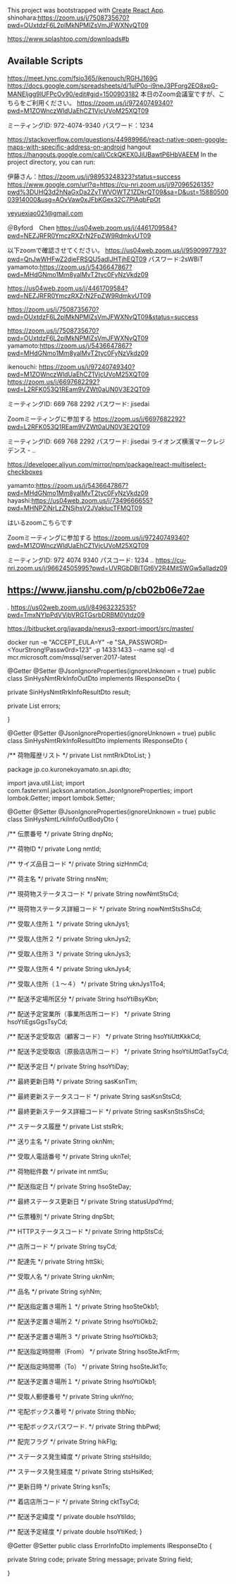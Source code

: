 This project was bootstrapped with [Create React App](https://github.com/facebook/create-react-app).
shinohara:https://zoom.us/j/7508735670?pwd=OUxtdzF6L2plMkNPMlZsVmJFWXNvQT09


https://www.splashtop.com/downloads#b
## Available Scripts
https://meet.lync.com/fsio365/ikenouch/RGHJ169G 
https://docs.google.com/spreadsheets/d/1ulP0o-i9neJ3PForg2EO8xpG-MANEljgg9lUFPcOv90/edit#gid=1500903182
本日のZoom会議室ですが、こちらをご利用ください。
https://zoom.us/j/97240749340?pwd=M1ZOWnczWldUaEhCZ1VjcUVoM25XQT09

ミーティングID: 972-4074-9340
パスワード：1234

https://stackoverflow.com/questions/44989966/react-native-open-google-maps-with-specific-address-on-android
hangout
https://hangouts.google.com/call/CckQKEX0JiUBawtP6HbVAEEM
In the project directory, you can run:

伊藤さん：https://zoom.us/j/98953248323?status=success
https://www.google.com/url?q=https://cu-nri.zoom.us/j/97096526135?pwd%3DUHQ3d2hNaGxDa2ZvTWVOWTZ1ZDkrQT09&sa=D&ust=1588050003914000&usg=AOvVaw0xJFbKGex32C7PlAqbFpOt

yeyuexiao021@gmail.com

＠Byford　Chen
https://us04web.zoom.us/j/4461709584?pwd=NEZJRFR0YmczRXZrN2FpZW9RdmkvUT09

以下zoomで確認させてください。
https://us04web.zoom.us/j/9590997793?pwd=QnJwWHFwZ2djeFRSQU5adlJHTjhEQT09
パスワード:2sWBiT
yamamoto:https://zoom.us/j/5436647867?pwd=MHdGNmo1Mm8yalMvT2tyc0FyNzVkdz09




https://us04web.zoom.us/j/4461709584?pwd=NEZJRFR0YmczRXZrN2FpZW9RdmkvUT09


https://zoom.us/j/7508735670?pwd=OUxtdzF6L2plMkNPMlZsVmJFWXNvQT09&status=success

https://zoom.us/j/7508735670?pwd=OUxtdzF6L2plMkNPMlZsVmJFWXNvQT09
yamamoto:https://zoom.us/j/5436647867?pwd=MHdGNmo1Mm8yalMvT2tyc0FyNzVkdz09


ikenouchi:
https://zoom.us/j/97240749340?pwd=M1ZOWnczWldUaEhCZ1VjcUVoM25XQT09
https://zoom.us/j/6697682292?pwd=L2RFK053Q1REam9VZWt0aUN0V3E2QT09

ミーティングID: 669 768 2292
パスワード: jisedai

Zoomミーティングに参加する
https://zoom.us/j/6697682292?pwd=L2RFK053Q1REam9VZWt0aUN0V3E2QT09

ミーティングID: 669 768 2292
パスワード: jisedai
ライオンズ横濱マークレジデンス -
..

https://developer.aliyun.com/mirror/npm/package/react-multiselect-checkboxes

yamamto:https://zoom.us/j/5436647867?pwd=MHdGNmo1Mm8yalMvT2tyc0FyNzVkdz09
hayashi:https://us04web.zoom.us/j/7349666655?pwd=MHNPZjNrLzZNSjhsV2JVaklucTFMQT09


はいるzoomこちらです

Zoomミーティングに参加する
https://zoom.us/j/97240749340?pwd=M1ZOWnczWldUaEhCZ1VjcUVoM25XQT09

ミーティングID: 972 4074 9340
パスコード: 1234
..
 https://cu-nri.zoom.us/j/96624505995?pwd=UVRGbDBlTGt6V2R4MitSWGw5alladz09
 
 https://www.jianshu.com/p/cb02b06e72ae
 --
 .
 https://us02web.zoom.us/j/84963232535?pwd=TmxNYlpPdVVjbVRGTGsrbDRBM0Vtdz09
 
 
 https://bitbucket.org/javapda/nexus3-export-import/src/master/

docker run -e "ACCEPT_EULA=Y" -e "SA_PASSWORD=<YourStrong!Passw0rd>123" -p 1433:1433 --name sql -d mcr.microsoft.com/mssql/server:2017-latest


@Getter
@Setter
@JsonIgnoreProperties(ignoreUnknown = true)
public class SinHysNmtRrkInfoOutDto implements IResponseDto {

  private SinHysNmtRrkInfoResultDto result;

  private List<ErrorInfoDto> errors;

}


@Getter
@Setter
@JsonIgnoreProperties(ignoreUnknown = true)
public class SinHysNmtRrkInfoResultDto implements IResponseDto {

  /** 荷物履歴リスト */
  private List<SinHysNmtLrkiInfoOutBodyDto> nmtRrkDtoList;
}



package jp.co.kuronekoyamato.sn.api.dto;

import java.util.List;
import com.fasterxml.jackson.annotation.JsonIgnoreProperties;
import lombok.Getter;
import lombok.Setter;

@Getter
@Setter
@JsonIgnoreProperties(ignoreUnknown = true)
public class SinHysNmtLrkiInfoOutBodyDto {

  /** 伝票番号 */
  private String dnpNo;

  /** 荷物ID */
  private Long nmtId;

  /** サイズ品目コード */
  private String sizHnmCd;

  /** 荷主名 */
  private String nnsNm;

  /** 現荷物ステータスコード */
  private String nowNmtStsCd;

  /** 現荷物ステータス詳細コード */
  private String nowNmtStsShsCd;

  /** 受取人住所１ */
  private String uknJys1;

  /** 受取人住所２ */
  private String uknJys2;

  /** 受取人住所３ */
  private String uknJys3;

  /** 受取人住所４ */
  private String uknJys4;

  /** 受取人住所（１～４） */
  private String uknJys1To4;

  /** 配送予定場所区分 */
  private String hsoYtiBsyKbn;

  /** 配送予定営業所（事業所店所コード） */
  private String hsoYtiEgsGgsTsyCd;

  /** 配送予定受取店（顧客コード） */
  private String hsoYtiUttKkkCd;

  /** 配送予定受取店（原扱店店所コード） */
  private String hsoYtiUttGatTsyCd;

  /** 配送予定日 */
  private String hsoYtiDay;

  /** 最終更新日時 */
  private String sasKsnTim;

  /** 最終更新ステータスコード */
  private String sasKsnStsCd;

  /** 最終更新ステータス詳細コード */
  private String sasKsnStsShsCd;

  /** ステータス履歴 */
  private List<SinHysStsRrkDto> stsRrk;

  /** 送り主名 */
  private String oknNm;

  /** 受取人電話番号 */
  private String uknTel;

  /** 荷物総件数 */
  private int nmtSu;

  /** 配送指定日 */
  private String hsoSteDay;

  /** 最終ステータス更新日 */
  private String statusUpdYmd;

  /** 伝票種別 */
  private String dnpSbt;

  /** HTTPステータスコード */
  private String httpStsCd;

  /** 店所コード */
  private String tsyCd;

  /** 配達先 */
  private String httSki;

  /** 受取人名 */
  private String uknNm;

  /** 品名 */
  private String syhNm;

  /** 配送指定置き場所１ */
  private String hsoSteOkb1;

  /** 配送予定置き場所２ */
  private String hsoYtiOkb2;

  /** 配送予定置き場所３ */
  private String hsoYtiOkb3;

  /** 配送指定時間帯（From） */
  private String hsoSteJktFrm;

  /** 配送指定時間帯（To） */
  private String hsoSteJktTo;

  /** 配送予定置き場所１ */
  private String hsoYtiOkb1;

  /** 受取人郵便番号 */
  private String uknYno;

  /** 宅配ボックス番号 */
  private String thbNo;

  /** 宅配ボックスパスワード. */
  private String thbPwd;

  /** 配完フラグ */
  private String hikFlg;

  /** ステータス発生緯度 */
  private String stsHsiIdo;

  /** ステータス発生経度 */
  private String stsHsiKed;

  /** 更新日時 */
  private String ksnTs;

  /** 着店店所コード */
  private String cktTsyCd;

  /** 配送予定緯度 */
  private double hsoYtiIdo;

  /** 配送予定経度 */
  private double hsoYtiKed;
}



@Getter
@Setter
public class ErrorInfoDto implements IResponseDto {

  private String code;
  private String message;
  private String field;

}

